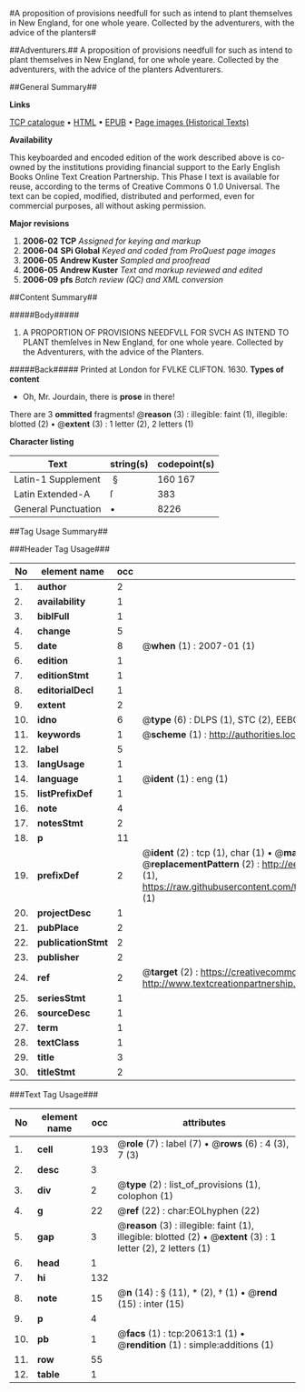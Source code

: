 #A proposition of provisions needfull for such as intend to plant themselves in New England, for one whole yeare. Collected by the adventurers, with the advice of the planters#

##Adventurers.##
A proposition of provisions needfull for such as intend to plant themselves in New England, for one whole yeare. Collected by the adventurers, with the advice of the planters
Adventurers.

##General Summary##

**Links**

[TCP catalogue](http://www.ota.ox.ac.uk/tcp/)  • 
[HTML](http://tei.it.ox.ac.uk/tcp/Texts-HTML/free/A08/A08125.html)  • 
[EPUB](http://tei.it.ox.ac.uk/tcp/Texts-EPUB/free/A08/A08125.epub) • 
[Page images (Historical Texts)](https://data.historicaltexts.jisc.ac.uk/view?pubId=eebo-99855140e&pageId=eebo-99855140e-20613-1)

**Availability**

This keyboarded and encoded edition of the
	       work described above is co-owned by the institutions
	       providing financial support to the Early English Books
	       Online Text Creation Partnership. This Phase I text is
	       available for reuse, according to the terms of Creative
	       Commons 0 1.0 Universal. The text can be copied,
	       modified, distributed and performed, even for
	       commercial purposes, all without asking permission.

**Major revisions**

1. __2006-02__ __TCP__ *Assigned for keying and markup*
1. __2006-04__ __SPi Global__ *Keyed and coded from ProQuest page images*
1. __2006-05__ __Andrew Kuster__ *Sampled and proofread*
1. __2006-05__ __Andrew Kuster__ *Text and markup reviewed and edited*
1. __2006-09__ __pfs__ *Batch review (QC) and XML conversion*

##Content Summary##

#####Body#####

1. A PROPORTION OF PROVISIONS NEEDFVLL FOR SVCH AS INTEND TO PLANT themſelves in New England, for one whole yeare. Collected by the Adventurers, with the advice of the Planters.

#####Back#####
Printed at London for FVLKE CLIFTON. 1630.
**Types of content**

  * Oh, Mr. Jourdain, there is **prose** in there!

There are 3 **ommitted** fragments! 
 @__reason__ (3) : illegible: faint (1), illegible: blotted (2)  •  @__extent__ (3) : 1 letter (2), 2 letters (1)

**Character listing**


|Text|string(s)|codepoint(s)|
|---|---|---|
|Latin-1 Supplement| §|160 167|
|Latin Extended-A|ſ|383|
|General Punctuation|•|8226|

##Tag Usage Summary##

###Header Tag Usage###

|No|element name|occ|attributes|
|---|---|---|---|
|1.|__author__|2||
|2.|__availability__|1||
|3.|__biblFull__|1||
|4.|__change__|5||
|5.|__date__|8| @__when__ (1) : 2007-01 (1)|
|6.|__edition__|1||
|7.|__editionStmt__|1||
|8.|__editorialDecl__|1||
|9.|__extent__|2||
|10.|__idno__|6| @__type__ (6) : DLPS (1), STC (2), EEBO-CITATION (1), PROQUEST (1), VID (1)|
|11.|__keywords__|1| @__scheme__ (1) : http://authorities.loc.gov/ (1)|
|12.|__label__|5||
|13.|__langUsage__|1||
|14.|__language__|1| @__ident__ (1) : eng (1)|
|15.|__listPrefixDef__|1||
|16.|__note__|4||
|17.|__notesStmt__|2||
|18.|__p__|11||
|19.|__prefixDef__|2| @__ident__ (2) : tcp (1), char (1)  •  @__matchPattern__ (2) : ([0-9\-]+):([0-9IVX]+) (1), (.+) (1)  •  @__replacementPattern__ (2) : http://eebo.chadwyck.com/downloadtiff?vid=$1&page=$2 (1), https://raw.githubusercontent.com/textcreationpartnership/Texts/master/tcpchars.xml#$1 (1)|
|20.|__projectDesc__|1||
|21.|__pubPlace__|2||
|22.|__publicationStmt__|2||
|23.|__publisher__|2||
|24.|__ref__|2| @__target__ (2) : https://creativecommons.org/publicdomain/zero/1.0/ (1), http://www.textcreationpartnership.org/docs/. (1)|
|25.|__seriesStmt__|1||
|26.|__sourceDesc__|1||
|27.|__term__|1||
|28.|__textClass__|1||
|29.|__title__|3||
|30.|__titleStmt__|2||


###Text Tag Usage###

|No|element name|occ|attributes|
|---|---|---|---|
|1.|__cell__|193| @__role__ (7) : label (7)  •  @__rows__ (6) : 4 (3), 7 (3)|
|2.|__desc__|3||
|3.|__div__|2| @__type__ (2) : list_of_provisions (1), colophon (1)|
|4.|__g__|22| @__ref__ (22) : char:EOLhyphen (22)|
|5.|__gap__|3| @__reason__ (3) : illegible: faint (1), illegible: blotted (2)  •  @__extent__ (3) : 1 letter (2), 2 letters (1)|
|6.|__head__|1||
|7.|__hi__|132||
|8.|__note__|15| @__n__ (14) : § (11), * (2), † (1)  •  @__rend__ (15) : inter (15)|
|9.|__p__|4||
|10.|__pb__|1| @__facs__ (1) : tcp:20613:1 (1)  •  @__rendition__ (1) : simple:additions (1)|
|11.|__row__|55||
|12.|__table__|1||

